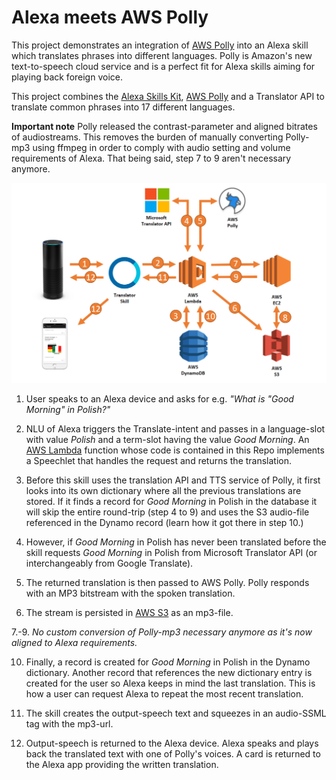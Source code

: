 # Alexa meets AWS Polly

This project demonstrates an integration of [AWS Polly](https://aws.amazon.com/polly/) into an Alexa skill which translates phrases into different languages.
Polly is Amazon's new text-to-speech cloud service and is a perfect fit for Alexa skills aiming for playing back foreign voice.

This project combines the [Alexa Skills Kit](https://developer.amazon.com/alexa-skills-kit), [AWS Polly](https://aws.amazon.com/polly/) and a Translator API to translate common phrases into
17 different languages.

__Important note__
Polly released the contrast-parameter and aligned bitrates of audiostreams. This removes the burden of manually converting Polly-mp3 using ffmpeg in order to
comply with audio setting and volume requirements of Alexa. That being said, step 7 to 9 aren't necessary anymore.

![](docs/solution-architecture.png)

1. User speaks to an Alexa device and asks for e.g. _"What is "Good Morning" in Polish?"_

2. NLU of Alexa triggers the Translate-intent and passes in a language-slot with
value _Polish_ and a term-slot having the value _Good Morning_. An [AWS Lambda](https://aws.amazon.com/lambda) function whose code is contained in this
Repo implements a Speechlet that handles the request and returns the translation.

3. Before this skill uses the translation API and TTS service of Polly, it first looks into its own dictionary where all the
previous translations are stored. If it finds a record for _Good Morning_ in Polish in the database it will skip the
 entire round-trip (step 4 to 9) and uses the S3 audio-file referenced in the Dynamo record (learn how it got there in step 10.)

4. However, if _Good Morning_ in Polish has never been translated before the skill requests _Good Morning_ 
 in Polish from Microsoft Translator API (or interchangeably from Google Translate).

5. The returned translation is then passed to AWS Polly. Polly responds with 
an MP3 bitstream with the spoken translation.

6. The stream is persisted in [AWS S3](https://aws.amazon.com/s3) as an mp3-file. 

7.-9. _No custom conversion of Polly-mp3 necessary anymore as it's now aligned to Alexa requirements._

10. Finally, a record is created for _Good Morning_ in Polish in the Dynamo dictionary. Another record that references the new
dictionary entry is created for the user so Alexa keeps in mind the last translation. This is how a user can
request Alexa to repeat the most recent translation.

11. The skill creates the output-speech text and squeezes in an audio-SSML tag with the mp3-url.

12. Output-speech is returned to the Alexa device. Alexa speaks and plays back the translated text with one of
Polly's voices. A card is returned to the Alexa app providing the written translation.



